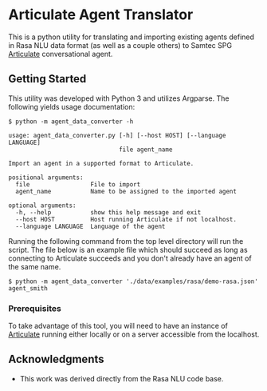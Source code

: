 # Articulate Agent Translator

This is a python utility for translating and importing existing agents defined in Rasa NLU data format (as well as a couple others) to Samtec SPG [Articulate](https://github.com/samtecspg/articulate) conversational agent.

## Getting Started

This utility was developed with Python 3 and utilizes Argparse. The following yields usage documentation:

```
$ python -m agent_data_converter -h

usage: agent_data_converter.py [-h] [--host HOST] [--language LANGUAGE]
                               file agent_name

Import an agent in a supported format to Articulate.

positional arguments:
  file                 File to import
  agent_name           Name to be assigned to the imported agent

optional arguments:
  -h, --help           show this help message and exit
  --host HOST          Host running Articulate if not localhost.
  --language LANGUAGE  Language of the agent

```

Running the following command from the top level directory will run the script. The file below is an example file which should succeed as long as connecting to Articulate succeeds and you don't already have an agent of the same name.

```
$ python -m agent_data_converter './data/examples/rasa/demo-rasa.json' agent_smith
```

### Prerequisites

To take advantage of this tool, you will need to have an instance of [Articulate](https://github.com/samtecspg/articulate) running either locally or on a server accessible from the localhost.


## Acknowledgments

* This work was derived directly from the Rasa NLU code base.



